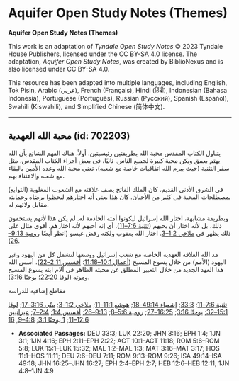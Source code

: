 # Aquifer Open Study Notes (Themes)

**Aquifer Open Study Notes (Themes)**

This work is an adaptation of *Tyndale Open Study Notes* © 2023 Tyndale House Publishers, licensed under the CC BY\-SA 4\.0 license. The adaptation, *Aquifer Open Study Notes*, was created by BiblioNexus and is also licensed under CC BY\-SA 4\.0\.

This resource has been adapted into multiple languages, including English, Tok Pisin, Arabic (عربي), French (Français), Hindi (हिंदी), Indonesian (Bahasa Indonesia), Portuguese (Português), Russian (Русский), Spanish (Español), Swahili (Kiswahili), and Simplified Chinese (简体中文).



--------------------------------

## محبة الله العهدية (id: 702203)

يتناول الكتاب المقدس محبة الله بطريقتين رئيسيتين. أولاً، هناك الفهم الشائع بأن الله يهتم بعمق ويكن محبة كبيرة لجميع الناس. ثانيًا، في بعض أجزاء الكتاب المقدس، مثل سفر التثنية (حيث يبرم الله اتفاقيات خاصة مع شعبه)، تعني محبة الله وعده الأمين بالبقاء مع شعبه والاعتناء بهم.

في الشرق الأدنى القديم، كان الملك الفاتح يصف علاقته مع الشعوب المغلوبة (التوابع) بمصطلحات المحبة في كثير من الأحيان. كان هذا يعني أنه اختارهم ليحظوا برضاه وحمايته مقابل ولائهم له.

وبطريقة مشابهة، اختار الله إسرائيل ليكونوا أمته الخادمة له. لم يكن هذا لأنهم يستحقون ذلك، بل لأنه اختار أن يحبهم ([تثنية 7:6–11](https://ref.ly/Deut7:6-Deut7:11)). أي إنه أحبهم لأنه اختارهم. أقوى مثال على ذلك يظهر في [ملاخي 1:2–3](https://ref.ly/Mal1:2-Mal1:3). اختار الله يعقوب ولكنه رفض عيسو (انظر أيضًا [رومية 9:13–26](https://ref.ly/Rom9:13-Rom9:26)).

مد الله العلاقة العهدية الخاصة مع شعب إسرائيل ووسعها لتشمل كل من اليهود وغير اليهود (الأمم) من خلال يسوع المسيح ([أعمال 10:1–11:18](https://ref.ly/Acts10:1-Acts11:18)؛ [أفسس 2:11–22](https://ref.ly/Eph2:11-Eph2:22)). أسس الله هذا العهد الجديد من خلال التعبير المطلق عن محبته الظاهر في آلام ابنه يسوع المسيح وموته ([لوقا 22:20](https://ref.ly/Luke22:20)؛ [يوحنّا 3:16](https://ref.ly/John3:16)).

مقاطع إضافية للدراسة

[تثنية 7:6–11](https://ref.ly/Deut7:6-Deut7:11); [33:3](https://ref.ly/Deut33:3); [إشعياء 49:14–18](https://ref.ly/Isa49:14-Isa49:18); [هوشع 11:1–11](https://ref.ly/Hos11:1-Hos11:11); [ملاخي 1:2–3](https://ref.ly/Mal1:2-Mal1:3); [متّى 3:16–17](https://ref.ly/Matt3:16-Matt3:17); [لوقا 15:1–32](https://ref.ly/Luke15:1-Luke15:32); [يوحنّا 3:16](https://ref.ly/John3:16); [16:25–27](https://ref.ly/John16:25-John16:27); [رومية 5:6–8](https://ref.ly/Rom5:6-Rom5:8); [9:13–26](https://ref.ly/Rom9:13-Rom9:26); [أفسس 1:4](https://ref.ly/Eph1:4); [2:4–7](https://ref.ly/Eph2:4-Eph2:7); [عبرانيين 12:6–11](https://ref.ly/Heb12:6-Heb12:11); [1 يوحنّا 3:1](https://ref.ly/1John3:1); [4:8–9](https://ref.ly/1John4:8-1John4:9), [16](https://ref.ly/1John4:16)

* **Associated Passages:** DEU 33:3; LUK 22:20; JHN 3:16; EPH 1:4; 1JN 3:1; 1JN 4:16; EPH 2:11–EPH 2:22; ACT 10:1–ACT 11:18; ROM 5:6–ROM 5:8; LUK 15:1–LUK 15:32; MAL 1:2–MAL 1:3; MAT 3:16–MAT 3:17; HOS 11:1–HOS 11:11; DEU 7:6–DEU 7:11; ROM 9:13–ROM 9:26; ISA 49:14–ISA 49:18; JHN 16:25–JHN 16:27; EPH 2:4–EPH 2:7; HEB 12:6–HEB 12:11; 1JN 4:8–1JN 4:9

